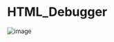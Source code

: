 # HTML_Debugger
![image](https://github.com/Jimmy01240397/CTF-writeup/assets/57281249/8cde8312-1226-481c-a7f3-52ae28c14e23)
